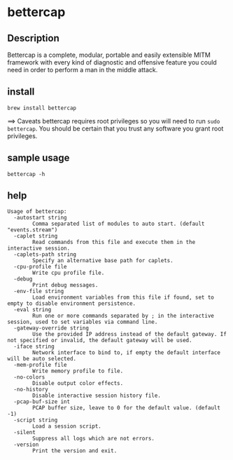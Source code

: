 # bettercap

## Description
Bettercap is a complete, modular, portable and easily extensible MITM framework with every kind of diagnostic and offensive feature you could need in order to perform a man in the middle attack.

## install

```
brew install bettercap
```

==> Caveats
bettercap requires root privileges so you will need to run `sudo bettercap`.
You should be certain that you trust any software you grant root privileges.

## sample usage

```
bettercap -h
```

## help

```
Usage of bettercap:
  -autostart string
    	Comma separated list of modules to auto start. (default "events.stream")
  -caplet string
    	Read commands from this file and execute them in the interactive session.
  -caplets-path string
    	Specify an alternative base path for caplets.
  -cpu-profile file
    	Write cpu profile file.
  -debug
    	Print debug messages.
  -env-file string
    	Load environment variables from this file if found, set to empty to disable environment persistence.
  -eval string
    	Run one or more commands separated by ; in the interactive session, used to set variables via command line.
  -gateway-override string
    	Use the provided IP address instead of the default gateway. If not specified or invalid, the default gateway will be used.
  -iface string
    	Network interface to bind to, if empty the default interface will be auto selected.
  -mem-profile file
    	Write memory profile to file.
  -no-colors
    	Disable output color effects.
  -no-history
    	Disable interactive session history file.
  -pcap-buf-size int
    	PCAP buffer size, leave to 0 for the default value. (default -1)
  -script string
    	Load a session script.
  -silent
    	Suppress all logs which are not errors.
  -version
    	Print the version and exit.
```